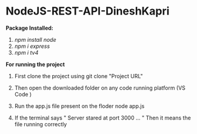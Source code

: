 # NodeJS-REST-API-DineshKapri


**Package Installed:**

1. *npm install node*
2. *npm i express*
3. *npm i tv4*


**For running the project** 

1. First clone the project using 
   git clone "Project URL"

2. Then open the downloaded folder on any code running platform (VS Code )

3. Run the app.js file present on the floder
   node app.js
   
4. If the terminal says " Server stared at port 3000 ... " 
   Then it means the file running correctly
